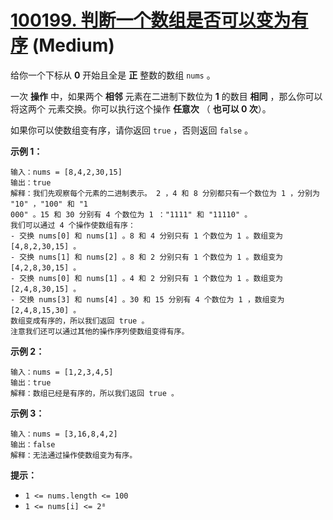 # [100199. 判断一个数组是否可以变为有序][link] (Medium)

[link]: https://leetcode.cn/contest/biweekly-contest-122/problems/find-if-array-can-be-sorted/

给你一个下标从 **0** 开始且全是 **正** 整数的数组 `nums` 。

一次 **操作** 中，如果两个 **相邻** 元素在二进制下数位为 **1** 的数目 **相同** ，那么你可以将这两个
元素交换。你可以执行这个操作 **任意次** （ **也可以 0 次**）。

如果你可以使数组变有序，请你返回 `true` ，否则返回 `false` 。

**示例 1：**

```
输入：nums = [8,4,2,30,15]
输出：true
解释：我们先观察每个元素的二进制表示。 2 ，4 和 8 分别都只有一个数位为 1 ，分别为 "10" ，"100" 和 "1
000" 。15 和 30 分别有 4 个数位为 1 ："1111" 和 "11110" 。
我们可以通过 4 个操作使数组有序：
- 交换 nums[0] 和 nums[1] 。8 和 4 分别只有 1 个数位为 1 。数组变为 [4,8,2,30,15] 。
- 交换 nums[1] 和 nums[2] 。8 和 2 分别只有 1 个数位为 1 。数组变为 [4,2,8,30,15] 。
- 交换 nums[0] 和 nums[1] 。4 和 2 分别只有 1 个数位为 1 。数组变为 [2,4,8,30,15] 。
- 交换 nums[3] 和 nums[4] 。30 和 15 分别有 4 个数位为 1 ，数组变为 [2,4,8,15,30] 。
数组变成有序的，所以我们返回 true 。
注意我们还可以通过其他的操作序列使数组变得有序。
```

**示例 2：**

```
输入：nums = [1,2,3,4,5]
输出：true
解释：数组已经是有序的，所以我们返回 true 。
```

**示例 3：**

```
输入：nums = [3,16,8,4,2]
输出：false
解释：无法通过操作使数组变为有序。
```

**提示：**

- `1 <= nums.length <= 100`
- `1 <= nums[i] <= 2⁸`
